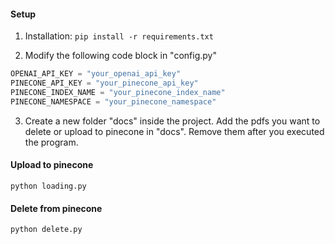#### Setup
1. Installation:
  `pip install -r requirements.txt`

2. Modify the following code block in "config.py"
  ```python
OPENAI_API_KEY = "your_openai_api_key"
PINECONE_API_KEY = "your_pinecone_api_key"
PINECONE_INDEX_NAME = "your_pinecone_index_name"
PINECONE_NAMESPACE = "your_pinecone_namespace"
  ```

3. Create a new folder "docs" inside the project.
  Add the pdfs you want to delete or upload to pinecone in "docs".
  Remove them after you executed the program.

#### Upload to pinecone
`python loading.py`

#### Delete from pinecone
`python delete.py`
